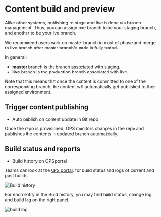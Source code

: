 # Content build and preview

Alike other systems, publishing to stage and live is done via branch management. Thus, you can assign one branch to be your staging branch, and another to be your live branch.

We recommend users work on master branch in most of phase and merge to live branch after master branch's code is fully tested.

In general:

- **master** branch is the branch associated with staging.
- **live** branch is the production branch associated with live.

Note that this means that once the content is committed to one of the corresponding branch, the content will automatically get published to their assigned environment. 

## Trigger content publishing

+ Auto publish on content update in Git repo

Once the repo is provisioned, OPS monitors changes in the repo and publishes the contents in updated branch automatically.

## Build status and reports

+ Build history on OPS portal

Teams can look at the [OPS portal](https://op-portal-sandbox.azurewebsites.net/#/containers/repository/repositories/All). for build status and logs of current and past builds.

![Build history](../images/portal_build_history.png)

For each entry in the Build history, you may find build status, change log and build log on the right panel.

![build log](../images/portal_build_log.png)